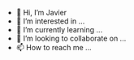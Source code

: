 - 👋 Hi, I’m Javier
- 👀 I’m interested in ...
- 🌱 I’m currently learning ...
- 💞️ I’m looking to collaborate on ...
- 📫 How to reach me ...

<!---
JavierPerezV/JavierPerezV is a ✨ special ✨ repository because its `README.md` (this file) appears on your GitHub profile.
You can click the Preview link to take a look at your changes.
--->
